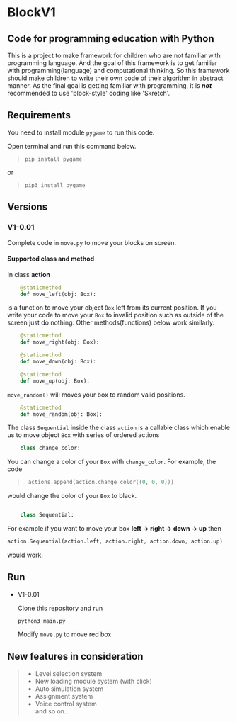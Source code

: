 # BlockV1

## Code for programming education with Python

This is a project to make framework for children who are not familiar with programming language. And the goal of this framework is to get familiar with programming(language) and computational thinking. So this framework should make children to write their own code of their algorithm in abstract manner. As the final goal is getting familiar with programming, it is ***not*** recommended to use 'block-style' coding like 'Skretch'.

## Requirements
You need to install module `pygame` to run this code.

Open terminal and run this command below.
> `pip install pygame`

or

> `pip3 install pygame`


## Versions

### V1-0.01

Complete code in `move.py` to move your blocks on screen.

#### Supported class and method

In class **action** 

```python
    @staticmethod
    def move_left(obj: Box):
```
is a function to move your object `Box` left from its current position. If you write your code to move your `Box` to invalid position such as outside of the screen just do nothing. Other methods(functions) below work similarly.

```python
    @staticmethod
    def move_right(obj: Box):

    @staticmethod
    def move_down(obj: Box):

    @staticmethod
    def move_up(obj: Box):
```
`move_random()` will moves your box to random valid positions.
```python
    @staticmethod
    def move_random(obj: Box):
```

The class `Sequential` inside the class `action` is a callable class which enable us to move object `Box` with series of ordered actions
```python
    class change_color:
```
You can change a color of your `Box` with `change_color`. For example, the code
> ```python
>  actions.append(action.change_color((0, 0, 0)))


would change the color of your `Box` to black.

```python

    class Sequential:
```
For example if you want to move your box **left -> right -> down -> up** then
```python
action.Sequential(action.left, action.right, action.down, action.up)
```
would work.

## Run

*   V1-0.01

    Clone this repository and run
    ```
    python3 main.py
    ```
    Modify `move.py` to move red box.


## New features in consideration

> * Level selection system
> * New loading module system (with click)
> * Auto simulation system
> * Assignment system
> * Voice control system  
> and so on...